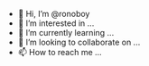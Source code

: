 - 👋 Hi, I’m @ronoboy
- 👀 I’m interested in ...
- 🌱 I’m currently learning ...
- 💞️ I’m looking to collaborate on ...
- 📫 How to reach me ...

<!---
ronoboy/ronoboy is a ✨ special ✨ repository because its `README.md` (this file) appears on your GitHub profile.
You can click the Preview link to take a look at your changes.
--->
